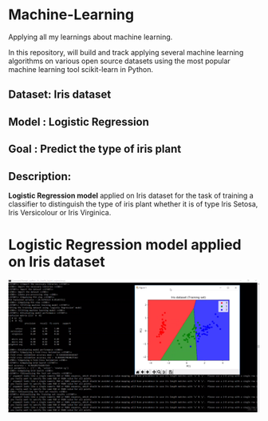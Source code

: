 # Machine-Learning
Applying all my learnings about machine learning.

In this repository, will build and track applying several machine learning algorithms on various open source datasets using the most popular machine learning tool scikit-learn in Python. 

<h2> Dataset: Iris dataset </h2>
<h2> Model  : Logistic Regression </h2>
<h2> Goal   : Predict the type of iris plant </h2>

<h2> Description: </h2>

<b>Logistic Regression model</b> applied on Iris dataset for the task of training a classifier to distinguish the type of iris plant whether it is of type Iris Setosa, Iris Versicolour or Iris Virginica.

# Logistic Regression model applied on Iris dataset
<div align="center">
  <a href="https://www.youtube.com/watch?v=_n6ZbG8heeg&feature=youtu.be">
  <img src="https://github.com/Manohar11/Machine-Learning/blob/master/Classification%20models/Linear%20models/Logistic%20Regression/Iris_data_classification/Logistic%20Regression_iris_dataset.png" alt="IMAGE ALT TEXT"></a>
</div>
